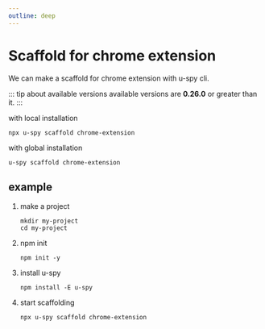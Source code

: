```yaml
---
outline: deep
---
```


# Scaffold for chrome extension

We can make a scaffold for chrome extension with u-spy cli.

::: tip about available versions
available versions are **0.26.0** or greater than it.
:::


with local installation
``` shell
npx u-spy scaffold chrome-extension
```


with global installation
``` shell
u-spy scaffold chrome-extension
```

## example

1. make a project
    ``` shell
    mkdir my-project
    cd my-project
    ```

2. npm init
    ``` shell
    npm init -y
    ```

3. install u-spy
    ``` shell
    npm install -E u-spy
    ```

4. start scaffolding
    ``` shell
    npx u-spy scaffold chrome-extension
    ```

